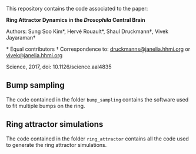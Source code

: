 This repository contains the code associated to the paper:

**Ring Attractor Dynamics in the *Drosophila* Central Brain**

Authors: Sung Soo Kim\*, Hervé Rouault\*, Shaul Druckmann†, Vivek Jayaraman†

\* Equal contributors
† Correspondence to: druckmanns@janelia.hhmi.org or vivek@janelia.hhmi.org


Science, 2017, doi: 10.1126/science.aal4835


Bump sampling
-------------

The code contained in the folder `bump_sampling` contains the software used to
fit multiple bumps on the ring.


Ring attractor simulations
--------------------------

The code contained in the folder `ring_attractor` contains all the code used to
generate the ring attractor simulations.

